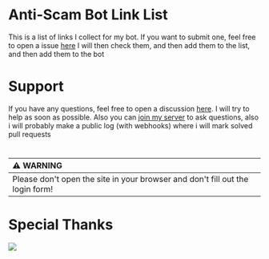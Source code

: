 # Anti-Scam Bot Link List
This is a list of links I collect for my bot. If you want to submit one, feel free to open a issue [here](https://github.com/2Lost4This/Anti-Scam-Bot-Link-List/issues/new)
I will then check them, and then add them to the list, and then add them to the bot

# Support
If you have any questions, feel free to open a discussion [here](https://github.com/2Lost4This/Anti-Scam-Bot-Link-List/discussions/new). 
I will try to help as soon as possible. Also you can [join my server](https://discord.gg/4Q87pfTWqC) to ask questions, also i will probably make a public log (with webhooks) where i will mark solved pull requests
#
| :warning: **WARNING** | 
|:---------------------------| 
| Please don't open the site in your browser and don't fill out the login form! |

# Special Thanks
<a href="https://github.com/2Lost4This/Anti-Scam-Bot-Link-List/graphs/contributors">
  <img src="https://contrib.rocks/image?repo=2Lost4This/Anti-Scam-Bot-Link-List" />
</a>
